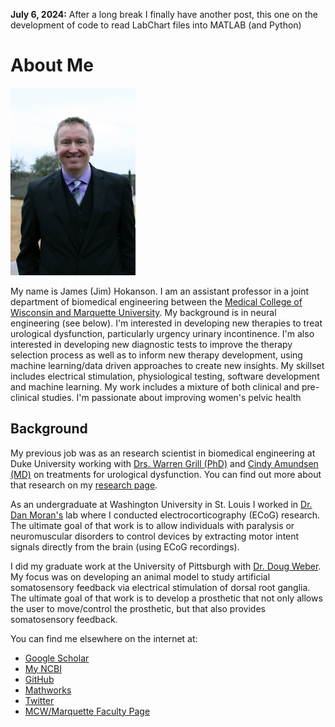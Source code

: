 **July 6, 2024:** After a long break I finally have another post, this one on the development of code to read LabChart files into MATLAB (and Python)

# About Me #

<img src="jim_photo.jpg" alt="Photo of Jim" height="300">

My name is James (Jim) Hokanson. I am an assistant professor in a joint department of biomedical engineering between the [Medical College of Wisconsin and Marquette University](https://mcw.marquette.edu/biomedical-engineering/). My background is in neural engineering (see below). I'm interested in developing new therapies to treat urological dysfunction, particularly urgency urinary incontinence. I'm also interested in developing new diagnostic tests to improve the therapy selection process as well as to inform new therapy development, using machine learning/data driven approaches to create new insights. My skillset includes electrical stimulation, physiological testing, software development and machine learning. My work includes a mixture of both clinical and pre-clinical studies. I'm passionate about improving women's pelvic health 

## Background ##

My previous job was as an research scientist in biomedical engineering at Duke University working with [Drs. Warren Grill (PhD)](https://bme.duke.edu/faculty/warren-grill) and [Cindy Amundsen (MD)](https://obgyn.duke.edu/about/our-faculty/cindy-louise-amundsen-md) on treatments for urological dysfunction. You can find out more about that research on my [research page](research).

As an undergraduate at Washington University in St. Louis I worked in [Dr. Dan Moran's](https://engineering.wustl.edu/Profiles/Pages/Daniel-Moran.aspx) lab where I conducted electrocorticography (ECoG) research. The ultimate goal of that work is to allow individuals with paralysis or neuromuscular disorders to control devices by extracting motor intent signals directly from the brain (using ECoG recordings).

I did my graduate work at the University of Pittsburgh with [Dr. Doug Weber](http://www.rnel.pitt.edu/people/douglas-j-weber-phd). My focus was on developing an animal model to study artificial somatosensory feedback via electrical stimulation of dorsal root ganglia. The ultimate goal of that work is to develop a prosthetic that not only allows the user to move/control the prosthetic, but that also provides somatosensory feedback.

You can find me elsewhere on the internet at:
- [Google Scholar](https://scholar.google.com/citations?user=g0JsPnwAAAAJ&hl=en&oi=sra)
- [My NCBI](https://www.ncbi.nlm.nih.gov/myncbi/james.hokanson.1/bibliography/public/)
- [GitHub](https://github.com/jimhokanson)
- [Mathworks](https://www.mathworks.com/matlabcentral/profile/authors/937359-jim-hokanson)
- [Twitter](https://twitter.com/JimHokanson)
- [MCW/Marquette Faculty Page](https://mcw.marquette.edu/biomedical-engineering/directory/jim-hokanson.php)
